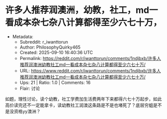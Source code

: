 # 许多人推荐润澳洲，幼教，社工，md一看成本杂七杂八计算都得至少六七十万，

- Metadata:
  - Subreddit: r_iwanttorun
  - Author: PhilosophyQuirky465
  - Created: 2025-09-10 16:40:36 UTC
  - Permalink: https://reddit.com/r/iwanttorun/comments/1ndjbxb/许多人推荐润澳洲幼教社工md一看成本杂七杂八计算都得至少六七十万/
  - URL: https://www.reddit.com/r/iwanttorun/comments/1ndjbxb/许多人推荐润澳洲幼教社工md一看成本杂七杂八计算都得至少六七十万/
  - Ups: 21 | Ratio: 1.0 | Comments: 16
  - Flair: 讨论


如题，理性讨论，读个幼教，社工学费加生活费两年下来都得六七十万起步，如此高价读完还不一定能拿卡，读幼教社工润澳这条路是不是也堵死了？底层穷蛆是不是没资格yy澳洲？

